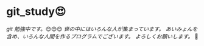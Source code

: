 # git_study😍

_git 勉強中です。_😊😊😊
_世の中にはいろんな人が集まっています。_
_あいみょんを含め、いろんな人間を作るプログラムでございます。_
_よろしくお願いします。_ 🙌
